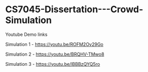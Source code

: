 # CS7045-Dissertation---Crowd-Simulation

Youtube Demo links

Simulation 1 - https://youtu.be/ROFM2Ov29Go

Simulation 2 - https://youtu.be/BRQHV-TMwo8

Simulation 3 - https://youtu.be/lBBBzQYQ5ro
